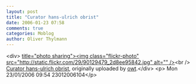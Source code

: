 ```yaml
---
layout: post
title: "Curator hans-ulrich obrist"
date: 2006-01-23 07:58
comments: true
categories: Moblog
author: Oliver Thylmann
---
```



&lt;div&gt;	[ title=&quot;photo sharing&quot;&gt;&lt;img class=&quot;flickr-photo&quot; src=&quot;http://static.flickr.com/29/90129479_2d8ee95842.jpg&quot; alt=&quot;&quot; /&gt;](http://www.flickr.com/photos/oliver/90129479/)&lt;br /&gt;	[Curator hans-ulrich obrist](http://www.flickr.com/photos/oliver/90129479/), originally uploaded by [owt](http://www.flickr.com/people/oliver/).&lt;/div&gt;				&lt;p&gt;	Mon 23/01/2006 09:54 23012006104&lt;/p&gt;


